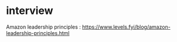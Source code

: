 # interview
Amazon leadership principles : https://www.levels.fyi/blog/amazon-leadership-principles.html 
